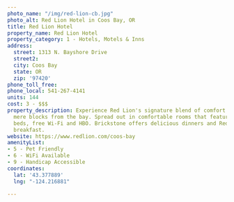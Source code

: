 ```yaml
---
photo_name: "/img/red-lion-cb.jpg"
photo_alt: Red Lion Hotel in Coos Bay, OR
title: Red Lion Hotel
property_name: Red Lion Hotel
property_category: 1 - Hotels, Motels & Inns
address:
  street: 1313 N. Bayshore Drive
  street2: 
  city: Coos Bay
  state: OR
  zip: '97420'
phone_toll_free: 
phone_local: 541-267-4141
units: 144
cost: 3 - $$$
property_description: Experience Red Lion's signature blend of comfort and convenience
  mere blocks from the bay. Spread out in comfortable rooms that feature plush pillow-top
  beds, free Wi-Fi and HBO. Brickstone offers delicious dinners and Red Lion's Signature
  breakfast.
website: https://www.redlion.com/coos-bay
amenityList:
- 5 - Pet Friendly
- 6 - WiFi Available
- 9 - Handicap Accessible
coordinates:
  lat: '43.377889'
  lng: "-124.216881"

---
```

